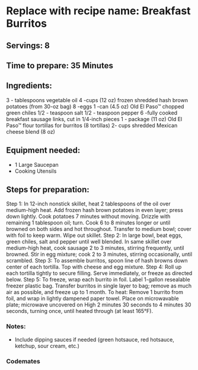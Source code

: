 # Replace with recipe name: Breakfast Burritos

## Servings: 8

## Time to prepare: 35 Minutes

## Ingredients:

3 - tablespoons vegetable oil
4 -cups (12 oz) frozen shredded hash brown potatoes (from 30-oz bag)
8 -eggs
1 -can (4.5 oz) Old El Paso™ chopped green chiles
1/2 - teaspoon salt
1/2 - teaspoon pepper
6 -fully cooked breakfast sausage links, cut in 1/4-inch pieces
1 - package (11 oz) Old El Paso™ flour tortillas for burritos (8 tortillas)
2- cups shredded Mexican cheese blend (8 oz)


## Equipment needed:

- 1 Large Saucepan 
- Cooking Utensils


## Steps for preparation:

Step 1:  In 12-inch nonstick skillet, heat 2 tablespoons of the oil over medium-high heat. Add frozen hash brown potatoes in even layer; press down lightly. Cook potatoes 7 minutes without moving. Drizzle with remaining 1 tablespoon oil; turn. Cook 6 to 8 minutes longer or until browned on both sides and hot throughout. Transfer to medium bowl; cover with foil to keep warm. Wipe out skillet.
Step 2: In large bowl, beat eggs, green chiles, salt and pepper until well blended. In same skillet over medium-high heat, cook sausage 2 to 3 minutes, stirring frequently, until browned. Stir in egg mixture; cook 2 to 3 minutes, stirring occasionally, until scrambled.
Step 3: To assemble burritos, spoon line of hash browns down center of each tortilla. Top with cheese and egg mixture.
Step 4: Roll up each tortilla tightly to secure filling. Serve immediately, or freeze as directed below.
Step 5: To freeze, wrap each burrito in foil. Label 1-gallon resealable freezer plastic bag. Transfer burritos in single layer to bag; remove as much air as possible, and freeze up to 1 month. To heat: Remove 1 burrito from foil, and wrap in lightly dampened paper towel. Place on microwavable plate; microwave uncovered on High 2 minutes 30 seconds to 4 minutes 30 seconds, turning once, until heated through (at least 165°F).


### Notes:

* Include dipping sauces if needed (green hotsauce, red hotsauce, ketchup, sour cream, etc.)


### Codemates #


